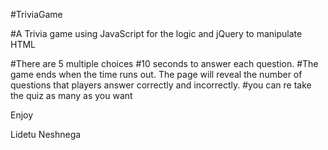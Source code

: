 #TriviaGame

#A Trivia game using JavaScript for the logic and jQuery to manipulate HTML

#There are 5 multiple choices 
#10 seconds to answer each question.
#The game ends when the time runs out. The page will reveal the number of questions that players answer correctly and incorrectly.
#you can re take the quiz as many as you want

Enjoy 

Lidetu Neshnega
